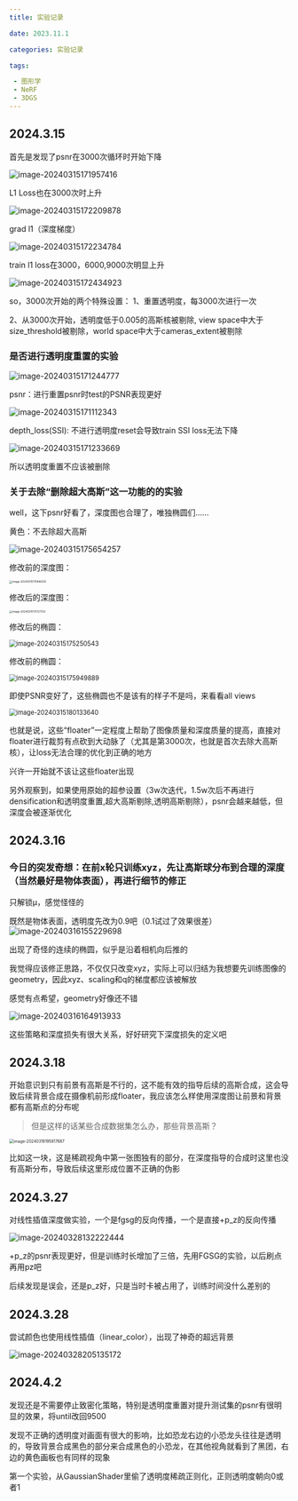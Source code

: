 ```yaml
---
title: 实验记录

date: 2023.11.1

categories: 实验记录

tags:

 - 图形学
 - NeRF
 - 3DGS
---
```


## 2024.3.15

首先是发现了psnr在3000次循环时开始下降

![image-20240315171957416](./assets/image-20240315171957416.png)

L1 Loss也在3000次时上升

![image-20240315172209878](./assets/image-20240315172209878.png)

grad l1（深度梯度）

![image-20240315172234784](./assets/image-20240315172234784.png)

train l1 loss在3000，6000,9000次明显上升

![image-20240315172434923](./assets/image-20240315172434923.png)

so，3000次开始的两个特殊设置：
1、重置透明度，每3000次进行一次

2、从3000次开始，透明度低于0.005的高斯核被剔除, view space中大于size_threshold被剔除，world space中大于cameras_extent被剔除

### 是否进行透明度重置的实验

![image-20240315171244777](./assets/image-20240315171244777.png)

psnr：进行重置psnr时test的PSNR表现更好

![image-20240315171112343](./assets/image-20240315171112343.png)

depth_loss(SSI): 不进行透明度reset会导致train SSI loss无法下降

![image-20240315171233669](./assets/image-20240315171233669.png)

所以透明度重置不应该被删除

### 关于去除“删除超大高斯”这一功能的的实验

well，这下psnr好看了，深度图也合理了，唯独椭圆们……

黄色：不去除超大高斯

![image-20240315175654257](./assets/image-20240315175654257.png)

修改前的深度图：

<img src="./assets/image-20240315175846025.png" alt="image-20240315175846025" style="zoom: 33%;" />

修改后的深度图：

<img src="./assets/image-20240315175727120.png" alt="image-20240315175727120" style="zoom:33%;" />

修改后的椭圆：

<img src="./assets/image-20240315175250543.png" alt="image-20240315175250543" style="zoom: 80%;" />

修改前的椭圆：

<img src="./assets/image-20240315175949889.png" alt="image-20240315175949889" style="zoom: 80%;" />

即使PSNR变好了，这些椭圆也不是该有的样子不是吗，来看看all views

<img src="./assets/image-20240315180133640.png" alt="image-20240315180133640" style="zoom: 80%;" />

也就是说，这些“floater”一定程度上帮助了图像质量和深度质量的提高，直接对floater进行裁剪有点砍到大动脉了（尤其是第3000次，也就是首次去除大高斯核），让loss无法合理的优化到正确的地方

兴许一开始就不该让这些floater出现

另外观察到，如果使用原始的超参设置（3w次迭代，1.5w次后不再进行densification和透明度重置,超大高斯剔除,透明高斯剔除），psnr会越来越低，但深度会被逐渐优化

## 2024.3.16

### 今日的突发奇想：在前x轮只训练xyz，先让高斯球分布到合理的深度（当然最好是物体表面），再进行细节的修正

只解锁μ，感觉怪怪的

既然是物体表面，透明度先改为0.9吧（0.1试过了效果很差）
![image-20240316155229698](./assets/image-20240316155229698.png)

出现了奇怪的连续的椭圆，似乎是沿着相机向后推的

我觉得应该修正思路，不仅仅只改变xyz，实际上可以归结为我想要先训练图像的geometry，因此xyz、scaling和q的梯度都应该被解放

感觉有点希望，geometry好像还不错

![image-20240316164913933](./assets/image-20240316164913933.png)

这些策略和深度损失有很大关系，好好研究下深度损失的定义吧

## 2024.3.18

开始意识到只有前景有高斯是不行的，这不能有效的指导后续的高斯合成，这会导致后续背景合成在摄像机前形成floater，我应该怎么样使用深度图让前景和背景都有高斯点的分布呢

> 但是这样的话某些合成数据集怎么办，那些背景高斯？

<img src="./assets/image-20240318195817687.png" alt="image-20240318195817687" style="zoom:50%;" />

比如这一块，这是稀疏视角中第一张图独有的部分，在深度指导的合成时这里也没有高斯分布，导致后续这里形成位置不正确的伪影

## 2024.3.27

对线性插值深度做实验，一个是fgsg的反向传播，一个是直接+p_z的反向传播

![image-20240328132222444](./assets/image-20240328132222444.png)

+p_z的psnr表现更好，但是训练时长增加了三倍，先用FGSG的实验，以后刷点再用pz吧

后续发现是误会，还是p_z好，只是当时卡被占用了，训练时间没什么差别的

## 2024.3.28

尝试颜色也使用线性插值（linear_color），出现了神奇的超远背景

![image-20240328205135172](./assets/image-20240328205135172.png)

## 2024.4.2

发现还是不需要停止致密化策略，特别是透明度重置对提升测试集的psnr有很明显的效果，将until改回9500

发现不正确的透明度对画面有很大的影响，比如恐龙右边的小恐龙头往往是透明的，导致背景合成黑色的部分来合成黑色的小恐龙，在其他视角就看到了黑团，右边的黄色画板也有同样的现象

第一个实验，从GaussianShader里偷了透明度稀疏正则化，正则透明度朝向0或者1
